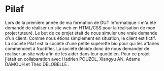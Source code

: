 # Pilaf
Lors de la première année de ma formation de DUT Informatique il m'a été demandé de réaliser un site web en HTML/CSS pour la réalisation de mon projet tuteuré. Le but de ce projet était de nous simuler une vraie demande d'un client. Comme nous étions simplement en situation, le client est fictif. La société Pilaf est la société d'une petite supérette bio pour qui les affaires commencent à fructifier. La société décide donc de nous demander de réaliser un site web afin de les aider dans leur quotidien. Pour ce projet j'était en collabaration avec Hadrien POUZOL, Xiangyu AN, Adame DAMOUH et Théo DELOBELLE .
